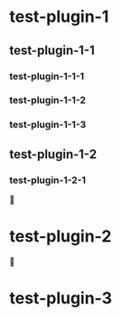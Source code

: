 # test-plugin-1

## test-plugin-1-1

### test-plugin-1-1-1
### test-plugin-1-1-2
### test-plugin-1-1-3

## test-plugin-1-2

### test-plugin-1-2-1


👋


# test-plugin-2


:wave:



# test-plugin-3


